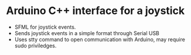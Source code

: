 # Arduino C++ interface for a joystick 

- SFML for joystick events.
- Sends joystick events in a simple format through Serial USB
- Uses stty command to open communication with Arduino, may require sudo priviledges.
